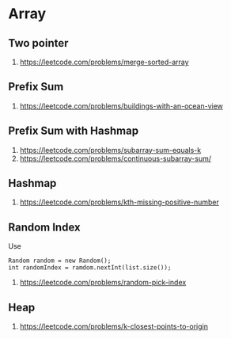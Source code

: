 Array
=======

Two pointer
--------------
1. https://leetcode.com/problems/merge-sorted-array

Prefix Sum
--------------
1. https://leetcode.com/problems/buildings-with-an-ocean-view

Prefix Sum with Hashmap
--------------------------
1. https://leetcode.com/problems/subarray-sum-equals-k
2. https://leetcode.com/problems/continuous-subarray-sum/

Hashmap
----------
1. https://leetcode.com/problems/kth-missing-positive-number

Random Index
------------
Use 
```
Random random = new Random();
int randomIndex = ramdom.nextInt(list.size());
```
1. https://leetcode.com/problems/random-pick-index


Heap
----
1. https://leetcode.com/problems/k-closest-points-to-origin
